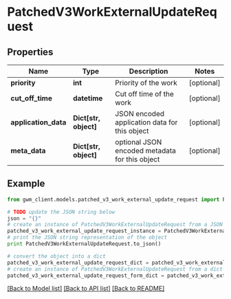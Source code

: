 # PatchedV3WorkExternalUpdateRequest


## Properties
Name | Type | Description | Notes
------------ | ------------- | ------------- | -------------
**priority** | **int** | Priority of the work | [optional] 
**cut_off_time** | **datetime** | Cut off time of the work | [optional] 
**application_data** | **Dict[str, object]** | JSON encoded application data for this object | [optional] 
**meta_data** | **Dict[str, object]** | optional JSON encoded metadata for this object | [optional] 

## Example

```python
from gwm_client.models.patched_v3_work_external_update_request import PatchedV3WorkExternalUpdateRequest

# TODO update the JSON string below
json = "{}"
# create an instance of PatchedV3WorkExternalUpdateRequest from a JSON string
patched_v3_work_external_update_request_instance = PatchedV3WorkExternalUpdateRequest.from_json(json)
# print the JSON string representation of the object
print PatchedV3WorkExternalUpdateRequest.to_json()

# convert the object into a dict
patched_v3_work_external_update_request_dict = patched_v3_work_external_update_request_instance.to_dict()
# create an instance of PatchedV3WorkExternalUpdateRequest from a dict
patched_v3_work_external_update_request_form_dict = patched_v3_work_external_update_request.from_dict(patched_v3_work_external_update_request_dict)
```
[[Back to Model list]](../README.md#documentation-for-models) [[Back to API list]](../README.md#documentation-for-api-endpoints) [[Back to README]](../README.md)


